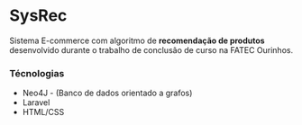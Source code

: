# SysRec
Sistema E-commerce com algoritmo de **recomendação de produtos** desenvolvido  durante o trabalho de conclusão de curso na FATEC Ourinhos. 



### Técnologias

 - Neo4J - (Banco de dados orientado a grafos)
 - Laravel
 - HTML/CSS

```
